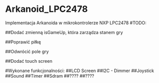 # Arkanoid_LPC2478
Implementacja Arkanoida w mikrokontrolerze NXP LPC2478
#TODO:

##Dodać zmienną isGameUp, która zarządza stanem gry

##Poprawić piłkę

##Odwrócić pole gry

##Dodać touch screen

#Wykonane funkcjonalności:
    ##LCD Screen
    ##I2C - Dimmer
    ##Joystick
    ##Sound
    ##Timer
    ##Sdram
    ##????
    ##????

